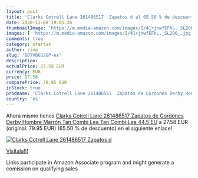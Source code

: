 ```yaml
---
layout: post
title: 'Clarks Cotrell Lane 261486517  Zapatos d al 65.50 % de descuento'
date: 2020-11-08 19:05:26
thumbnailImage: 'https://m.media-amazon.com/images/I/41+jnwfEFhL._SL200_.jpg'
images: [ 'https://m.media-amazon.com/images/I/41+jnwfEFhL._SL200_.jpg' ]
comments: true
category: ofertas
author: ring
slug: 'B07VB6SJGP-es'
description:
actualPrice: 27.58 EUR
currency: EUR
price: 27.58
comparePrice: 79.95 EUR
inStock: true
prodname: 'Clarks Cotrell Lane 261486517  Zapatos de Cordones Derby Hombre  Marrón  Tan Combi Lea Tan Combi Lea   44.5 EU'
country: 'es'
---
```


Ahora mismo tienes [Clarks Cotrell Lane 261486517  Zapatos de Cordones Derby Hombre  Marrón  Tan Combi Lea Tan Combi Lea   44.5 EU](https://www.amazon.es/dp/B07VB6SJGP/?tag=tolees-21) a 27.58 EUR (original: 79.95 EUR) (65.50 %  de descuento) en el siguiente enlace!

[![Clarks Cotrell Lane 261486517  Zapatos d](https://m.media-amazon.com/images/I/41+jnwfEFhL._SL200_.jpg)](https://www.amazon.es/dp/B07VB6SJGP/?tag=tolees-21)

[Visítala!!!](https://www.amazon.es/dp/B07VB6SJGP/?tag=tolees-21)

Links participate in Amazon Associate program and might generate a comission on qualifying sales
